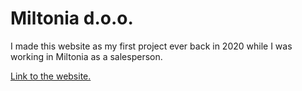 <h1> Miltonia d.o.o.</h1>

I made this website as my first project ever back in 2020 while I was working in Miltonia as a salesperson.


<a href="https://www.miltonia.com/" target="_blank">Link to the website.</a>


